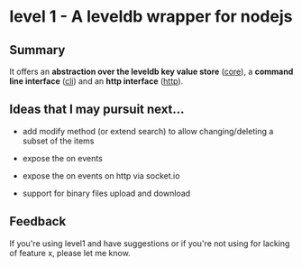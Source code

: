 # level 1 - A leveldb wrapper for nodejs



## Summary

It offers an **abstraction over the leveldb key value store** ([core](https://github.com/JosePedroDias/level1/blob/master/level1_core.md)),
a **command line interface** ([cli](https://github.com/JosePedroDias/level1/blob/master/level1_cli.md)) and
an **http interface** ([http](https://github.com/JosePedroDias/level1/blob/master/level1_http.md)).



## Ideas that I may pursuit next...

* add modify method (or extend search) to allow changing/deleting a subset of the items

* expose the on events

* expose the on events on http via socket.io

* support for binary files upload and download



## Feedback

If you're using level1 and have suggestions or if you're not using for lacking of feature x, please let me know.
